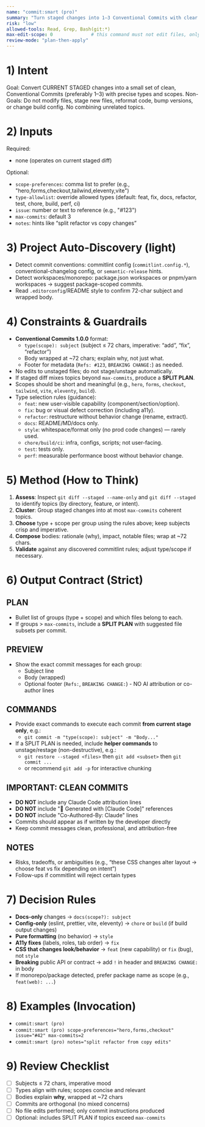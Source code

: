 ```yaml
---
name: "commit:smart (pro)"
summary: "Turn staged changes into 1–3 Conventional Commits with clear scopes"
risk: "low"
allowed-tools: Read, Grep, Bash(git:*)
max-edit-scope: 0              # this command must not edit files, only craft commits
review-mode: "plan-then-apply"
---
```


# 1) Intent
Goal: Convert CURRENT STAGED changes into a small set of clean, Conventional Commits (preferably 1–3) with precise types and scopes.
Non-Goals: Do not modify files, stage new files, reformat code, bump versions, or change build config. No combining unrelated topics.

# 2) Inputs
Required:
- none (operates on current staged diff)

Optional:
- `scope-preferences`: comma list to prefer (e.g., "hero,forms,checkout,tailwind,eleventy,vite")
- `type-allowlist`: override allowed types (default: feat, fix, docs, refactor, test, chore, build, perf, ci)
- `issue`: number or text to reference (e.g., "#123")
- `max-commits`: default 3
- `notes`: hints like “split refactor vs copy changes”

# 3) Project Auto-Discovery (light)
- Detect commit conventions: commitlint config (`commitlint.config.*`), conventional-changelog config, or `semantic-release` hints.
- Detect workspaces/monorepo: package.json workspaces or pnpm/yarn workspaces → suggest package-scoped commits.
- Read `.editorconfig`/README style to confirm 72-char subject and wrapped body.

# 4) Constraints & Guardrails
- **Conventional Commits 1.0.0** format:
  - `type(scope): subject` (subject ≤ 72 chars, imperative: “add”, “fix”, “refactor”)
  - Body wrapped at ~72 chars; explain why, not just what.
  - Footer for metadata (`Refs: #123`, `BREAKING CHANGE:`) as needed.
- No edits to unstaged files; do not stage/unstage automatically.
- If staged diff mixes topics beyond `max-commits`, produce a **SPLIT PLAN**.
- Scopes should be short and meaningful (e.g., `hero`, `forms`, `checkout`, `tailwind`, `vite`, `eleventy`, `build`).
- Type selection rules (guidance):
  - `feat`: new user-visible capability (component/section/option).
  - `fix`: bug or visual defect correction (including a11y).
  - `refactor`: restructure without behavior change (rename, extract).
  - `docs`: README/MD/docs only.
  - `style`: whitespace/format only (no prod code changes) — rarely used.
  - `chore/build/ci`: infra, configs, scripts; not user-facing.
  - `test`: tests only.
  - `perf`: measurable performance boost without behavior change.

# 5) Method (How to Think)
1) **Assess**: Inspect `git diff --staged --name-only` and `git diff --staged` to identify topics (by directory, feature, or intent).
2) **Cluster**: Group staged changes into at most `max-commits` coherent topics.
3) **Choose** type + scope per group using the rules above; keep subjects crisp and imperative.
4) **Compose** bodies: rationale (why), impact, notable files; wrap at ~72 chars.
5) **Validate** against any discovered commitlint rules; adjust type/scope if necessary.

# 6) Output Contract (Strict)

## PLAN
- Bullet list of groups (type + scope) and which files belong to each.
- If groups > `max-commits`, include a **SPLIT PLAN** with suggested file subsets per commit.

## PREVIEW
- Show the exact commit messages for each group:
  - Subject line
  - Body (wrapped)
  - Optional footer (`Refs:`, `BREAKING CHANGE:`) - NO AI attribution or co-author lines

## COMMANDS
- Provide exact commands to execute each commit **from current stage only**, e.g.:
  - `git commit -m "type(scope): subject" -m "Body..."`
- If a SPLIT PLAN is needed, include **helper commands** to unstage/restage (non-destructive), e.g.:
  - `git restore --staged <files>` then `git add <subset>` then `git commit ...`
  - or recommend `git add -p` for interactive chunking

## IMPORTANT: CLEAN COMMITS
- **DO NOT** include any Claude Code attribution lines
- **DO NOT** include "🤖 Generated with [Claude Code]" references
- **DO NOT** include "Co-Authored-By: Claude" lines
- Commits should appear as if written by the developer directly
- Keep commit messages clean, professional, and attribution-free

## NOTES
- Risks, tradeoffs, or ambiguities (e.g., “these CSS changes alter layout → choose feat vs fix depending on intent”)
- Follow-ups if commitlint will reject certain types

# 7) Decision Rules
- **Docs-only** changes → `docs(scope?): subject`
- **Config-only** (eslint, prettier, vite, eleventy) → `chore` or `build` (if build output changes)
- **Pure formatting** (no behavior) → `style`
- **A11y fixes** (labels, roles, tab order) → `fix`
- **CSS that changes look/behavior** → `feat` (new capability) or `fix` (bug), not `style`
- **Breaking** public API or contract → add `!` in header and `BREAKING CHANGE:` in body
- If monorepo/package detected, prefer package name as scope (e.g., `feat(web): ...`)

# 8) Examples (Invocation)
- `commit:smart (pro)`
- `commit:smart (pro) scope-preferences="hero,forms,checkout" issue="#42" max-commits=2`
- `commit:smart (pro) notes="split refactor from copy edits"`

# 9) Review Checklist
- [ ] Subjects ≤ 72 chars, imperative mood
- [ ] Types align with rules; scopes concise and relevant
- [ ] Bodies explain **why**, wrapped at ~72 chars
- [ ] Commits are orthogonal (no mixed concerns)
- [ ] No file edits performed; only commit instructions produced
- [ ] Optional: includes SPLIT PLAN if topics exceed `max-commits`